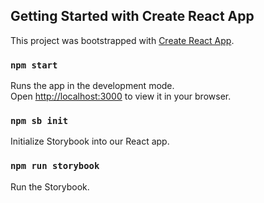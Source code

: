## Getting Started with Create React App

This project was bootstrapped with [Create React App](https://github.com/facebook/create-react-app).


### `npm start`

Runs the app in the development mode.\
Open [http://localhost:3000](http://localhost:3000) to view it in your browser.

### `npm sb init`

Initialize Storybook into our React app. 

### `npm run storybook`

Run the Storybook.
